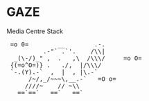 # GAZE
Media Centre Stack
<pre>
 =o 0=        __        .-.
          .-"` .`'.    /\\|
  _(\-/)_" ,  .   ,\  /\\\/     =o O=
 {(=o^O=)} .   ./,  |/\\\/
 `-.(Y).-`  ,  |  , |\.-`
      /~/,_/~~~\,__.-`   =O o=
     ////~    // ~\\
   ==`==`   ==`   ==`
</pre>
